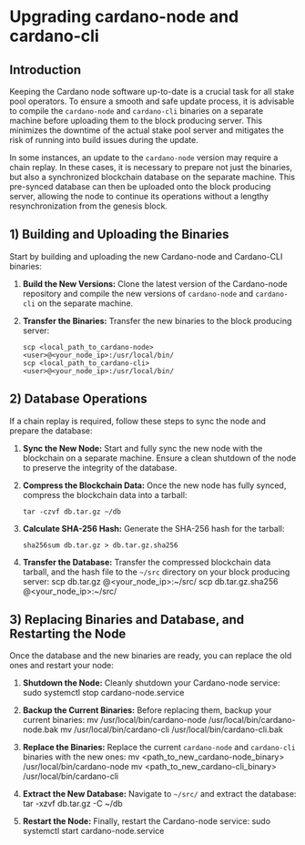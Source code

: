 # Upgrading cardano-node and cardano-cli

## Introduction

Keeping the Cardano node software up-to-date is a crucial task for all stake pool operators. To ensure a smooth and safe update process, it is advisable to compile the `cardano-node` and `cardano-cli` binaries on a separate machine before uploading them to the block producing server. This minimizes the downtime of the actual stake pool server and mitigates the risk of running into build issues during the update.

In some instances, an update to the `cardano-node` version may require a chain replay. In these cases, it is necessary to prepare not just the binaries, but also a synchronized blockchain database on the separate machine. This pre-synced database can then be uploaded onto the block producing server, allowing the node to continue its operations without a lengthy resynchronization from the genesis block.

## 1) Building and Uploading the Binaries

Start by building and uploading the new Cardano-node and Cardano-CLI binaries:

1. **Build the New Versions:** Clone the latest version of the Cardano-node repository and compile the new versions of `cardano-node` and `cardano-cli` on the separate machine.

2. **Transfer the Binaries:** Transfer the new binaries to the block producing server:
    ```
    scp <local_path_to_cardano-node> <user>@<your_node_ip>:/usr/local/bin/
    scp <local_path_to_cardano-cli> <user>@<your_node_ip>:/usr/local/bin/
    ```

## 2) Database Operations

If a chain replay is required, follow these steps to sync the node and prepare the database:

1. **Sync the New Node:** Start and fully sync the new node with the blockchain on a separate machine. Ensure a clean shutdown of the node to preserve the integrity of the database.

2. **Compress the Blockchain Data:** Once the new node has fully synced, compress the blockchain data into a tarball:
    ```
    tar -czvf db.tar.gz ~/db
    ```
3. **Calculate SHA-256 Hash:** Generate the SHA-256 hash for the tarball:
    ```
    sha256sum db.tar.gz > db.tar.gz.sha256
    ```
4. **Transfer the Database:** Transfer the compressed blockchain data tarball, and the hash file to the `~/src` directory on your block producing server:
    scp db.tar.gz <user>@<your_node_ip>:~/src/
    scp db.tar.gz.sha256 <user>@<your_node_ip>:~/src/

## 3) Replacing Binaries and Database, and Restarting the Node

Once the database and the new binaries are ready, you can replace the old ones and restart your node:

1. **Shutdown the Node:** Cleanly shutdown your Cardano-node service:
    sudo systemctl stop cardano-node.service

2. **Backup the Current Binaries:** Before replacing them, backup your current binaries:
    mv /usr/local/bin/cardano-node /usr/local/bin/cardano-node.bak
    mv /usr/local/bin/cardano-cli /usr/local/bin/cardano-cli.bak

3. **Replace the Binaries:** Replace the current `cardano-node` and `cardano-cli` binaries with the new ones:
    mv <path_to_new_cardano-node_binary> /usr/local/bin/cardano-node
    mv <path_to_new_cardano-cli_binary> /usr/local/bin/cardano-cli

4. **Extract the New Database:** Navigate to `~/src/` and extract the database:
    tar -xzvf db.tar.gz -C ~/db

5. **Restart the Node:** Finally, restart the Cardano-node service:
    sudo systemctl start cardano-node.service

